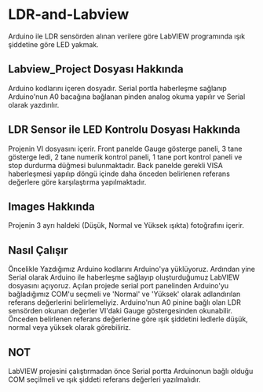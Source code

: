 # LDR-and-Labview

Arduino ile LDR sensörden alınan verilere göre LabVIEW programında ışık şiddetine göre LED yakmak.


## Labview_Project Dosyası Hakkında

Arduino kodlarını içeren dosyadır. Serial portla haberleşme sağlanıp Arduino'nun A0 bacağına bağlanan pinden analog okuma yapılır ve Serial olarak yazdırılır.

## LDR Sensor ile LED Kontrolu Dosyası Hakkında

Projenin VI dosyasını içerir. Front panelde Gauge gösterge paneli, 3 tane gösterge ledi, 2 tane  numerik kontrol paneli, 1 tane port kontrol paneli ve stop durdurma düğmesi bulunmaktadır. Back panelde gerekli VISA haberleşmesi yapılıp döngü içinde daha önceden belirlenen referans değerlere göre karşılaştırma yapılmaktadır.

## Images Hakkında

Projenin 3 ayrı haldeki (Düşük, Normal ve Yüksek ışıkta) fotoğrafını içerir. 

## Nasıl Çalışır

Öncelikle Yazdığımız Arduino kodlarını Arduino'ya yüklüyoruz. Ardından yine Serial olarak Arduino ile haberleşme sağlayıp oluşturduğumuz LabVIEW dosyasını açıyoruz. Açılan projede serial port panelinden Arduino'yu bağladığımız COM'u seçmeli ve 'Normal' ve 'Yüksek' olarak adlandırılan referans değerlerini belirlemeliyiz. 
Arduino'nun A0 pinine bağlı olan LDR sensörden okunan değerler VI'daki Gauge göstergesinden okunabilir. Önceden belirlenen referans değerlerine göre ışık şiddetini ledlerle düşük, normal veya yüksek olarak görebiliriz.

## NOT

LabVIEW projesini çalıştırmadan önce Serial portta Arduinonun bağlı olduğu COM seçilmeli ve ışık şiddeti referans değerleri yazılmalıdır.

